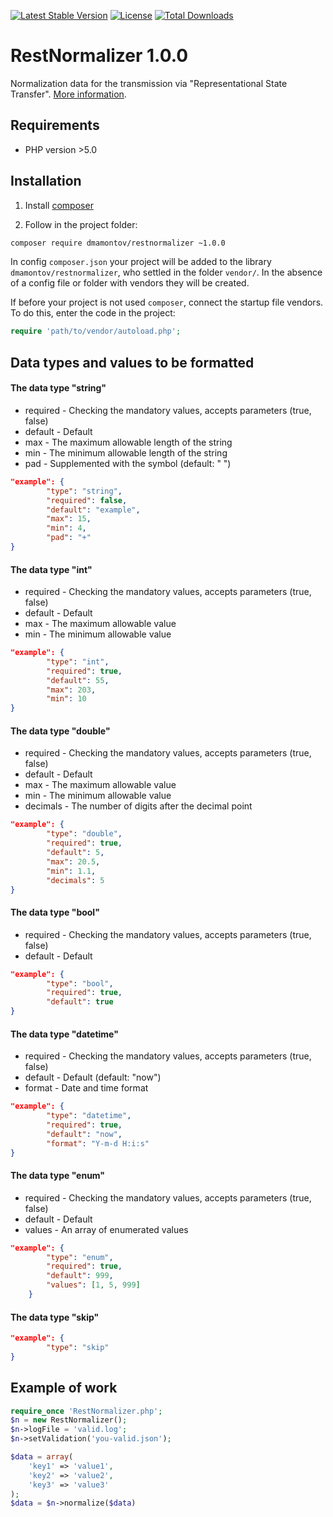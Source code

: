 [![Latest Stable Version](https://poser.pugx.org/dmamontov/restnormalizer/v/stable.svg)](https://packagist.org/packages/dmamontov/restnormalizer)
[![License](https://poser.pugx.org/dmamontov/restnormalizer/license.svg)](https://packagist.org/packages/dmamontov/restnormalizer)
[![Total Downloads](https://poser.pugx.org/dmamontov/restnormalizer/downloads)](https://packagist.org/packages/dmamontov/restnormalizer)

RestNormalizer 1.0.0
====================

Normalization data for the transmission via "Representational State Transfer". [More information](https://dmamontov.github.io/restnormalizer).

## Requirements
* PHP version >5.0

## Installation

1) Install [composer](https://getcomposer.org/download/)

2) Follow in the project folder:
```bash
composer require dmamontov/restnormalizer ~1.0.0
```

In config `composer.json` your project will be added to the library `dmamontov/restnormalizer`, who settled in the folder `vendor/`. In the absence of a config file or folder with vendors they will be created.

If before your project is not used `composer`, connect the startup file vendors. To do this, enter the code in the project:
```php
require 'path/to/vendor/autoload.php';
```

## Data types and values to be formatted

#### The data type "string"
* required - Checking the mandatory values, accepts parameters (true, false)
* default - Default
* max - The maximum allowable length of the string
* min - The minimum allowable length of the string
* pad - Supplemented with the symbol (default: " ")

```json
"example": {
        "type": "string",
        "required": false,
        "default": "example",
        "max": 15,
        "min": 4,
        "pad": "+"
}
```

#### The data type "int"
* required - Checking the mandatory values, accepts parameters (true, false)
* default - Default
* max - The maximum allowable value
* min - The minimum allowable value

```json
"example": {
        "type": "int",
        "required": true,
        "default": 55,
        "max": 203,
        "min": 10
}
```

#### The data type "double"
* required - Checking the mandatory values, accepts parameters (true, false)
* default - Default
* max - The maximum allowable value
* min - The minimum allowable value
* decimals - The number of digits after the decimal point

```json
"example": {
        "type": "double",
        "required": true,
        "default": 5,
        "max": 20.5,
        "min": 1.1,
        "decimals": 5
}
```
#### The data type "bool"
* required - Checking the mandatory values, accepts parameters (true, false)
* default - Default

```json
"example": {
        "type": "bool",
        "required": true,
        "default": true
}
```
#### The data type "datetime"
* required - Checking the mandatory values, accepts parameters (true, false)
* default - Default (default: "now")
* format - Date and time format

```json
"example": {
        "type": "datetime",
        "required": true,
        "default": "now",
        "format": "Y-m-d H:i:s"
}
```
#### The data type "enum"
* required - Checking the mandatory values, accepts parameters (true, false)
* default - Default
* values - An array of enumerated values

```json
"example": {
        "type": "enum",
        "required": true,
        "default": 999,
        "values": [1, 5, 999]
    }
```
#### The data type "skip"

```json
"example": {
        "type": "skip"
}
```

## Example of work
```php
require_once 'RestNormalizer.php';
$n = new RestNormalizer();
$n->logFile = 'valid.log';
$n->setValidation('you-valid.json');

$data = array(
	'key1' => 'value1',
	'key2' => 'value2',
	'key3' => 'value3'
);
$data = $n->normalize($data)
```
